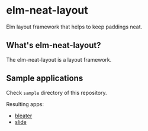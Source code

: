 # elm-neat-layout

Elm layout framework that helps to keep paddings neat.

## What's elm-neat-layout?

The elm-neat-layout is a layout framework.

## Sample applications

Check `sample` directory of this repository.

Resulting apps:

* [bleater](http://localhost:1234/elm-neat-layout/bleater/)
* [slide](https://arowm.github.io/elm-neat-layout/slide/)
